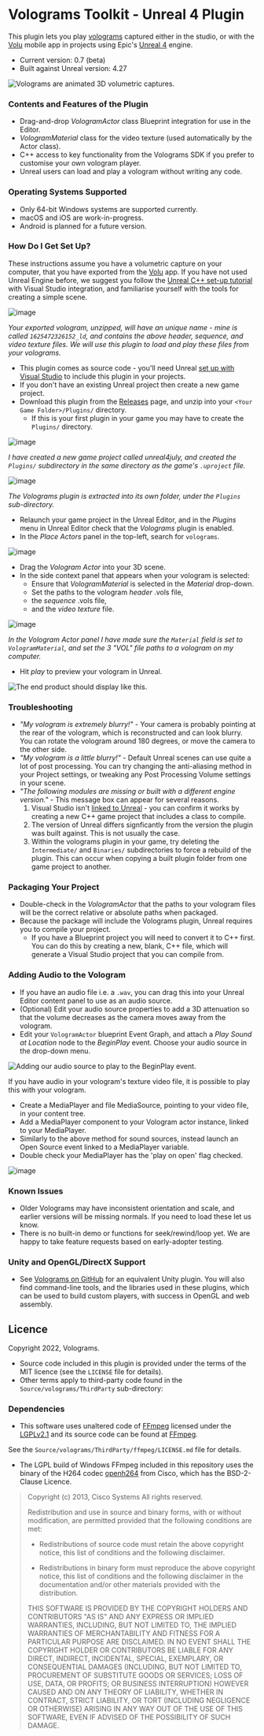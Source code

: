 # Volograms Toolkit - Unreal 4 Plugin #

This plugin lets you play [volograms](https://www.volograms.com/) captured either in the studio, or with the [Volu](https://www.volograms.com/volu) mobile app in projects using Epic's [Unreal 4](https://www.unrealengine.com/en-US/) engine.

* Current version:              0.7 (beta)
* Built against Unreal version: 4.27

![Volograms are animated 3D volumetric captures.](rafafloss.gif "Volograms are animated 3D volumetric captures.")

### Contents and Features of the Plugin ###

* Drag-and-drop *VologramActor* class Blueprint integration for use in the Editor.
* *VologramMaterial* class for the video texture (used automatically by the Actor class).
* C++ access to key functionality from the Volograms SDK if you prefer to customise your own vologram player.
* Unreal users can load and play a vologram without writing any code.

### Operating Systems Supported ###

* Only 64-bit Windows systems are supported currently.
* macOS and iOS are work-in-progress.
* Android is planned for a future version.

### How Do I Get Set Up? ###

These instructions assume you have a volumetric capture on your computer, that you have exported from the [Volu](https://www.volograms.com/volu) app.
If you have not used Unreal Engine before, we suggest you follow the [Unreal C++ set-up tutorial](https://docs.unrealengine.com/4.27/en-US/ProgrammingAndScripting/ProgrammingWithCPP/CPPProgrammingQuickStart/) with Visual Studio integration, and familiarise yourself with the tools for creating a simple scene.

![image](https://user-images.githubusercontent.com/1935602/177565873-feecd8dc-b2f1-4e85-90f4-4407be509c6f.png)

_Your exported vologram, unzipped, will have an unique name - mine is called `1625472326152_ld`, and contains the above header, sequence, and video texture files. We will use this plugin to load and play these files from your volograms._


* This plugin comes as source code - you'll need Unreal [set up with Visual Studio](https://docs.unrealengine.com/4.27/en-US/ProductionPipelines/DevelopmentSetup/VisualStudioSetup/) to include this plugin in your projects.
* If you don't have an existing Unreal project then create a new game project.
* Download this plugin from the [Releases](https://github.com/Volograms/volograms_unreal4_plugin/releases) page, and unzip into your `<Your Game Folder>/Plugins/` directory.
    * If this is your first plugin in your game you may have to create the `Plugins/` directory.

![image](https://user-images.githubusercontent.com/1935602/177562932-f1316d13-5a15-4dd5-bafe-c6f9f7aeeddd.png)

_I have created a new game project called _unreal4july_, and created the `Plugins/` subdirectory in the same directory as the game's `.uproject` file._

![image](https://user-images.githubusercontent.com/1935602/177563273-f13ca2ad-91ca-4196-a43e-972224eb2542.png)

_The Volograms plugin is extracted into its own folder, under the `Plugins` sub-directory._

* Relaunch your game project in the Unreal Editor, and in the *Plugins* menu in Unreal Editor check that the *Volograms* plugin is enabled.
* In the _Place Actors_ panel in the top-left, search for `volograms`.

![image](https://user-images.githubusercontent.com/1935602/177564451-f757f433-0b0b-44ee-9adc-31ed85b3dbcb.png)

* Drag the _Vologram Actor_ into your 3D scene.
* In the side context panel that appears when your vologram is selected:
    * Ensure that *VologramMaterial* is selected in the *Material* drop-down.
    * Set the paths to the vologram *header* .vols file,
    * the *sequence* .vols file,
    * and the *video texture* file.

![image](https://user-images.githubusercontent.com/1935602/177564552-b67f6bf1-a5d4-4a49-8be3-66c3fa0468cf.png)

_In the Vologram Actor panel I have made sure the `Material` field is set to `VologramMaterial`, and set the 3 "VOL" file paths to a vologram on my computer._

* Hit *play* to preview your vologram in Unreal.

![The end product should display like this.](antonvologram.png "The end product should display like this!")

### Troubleshooting

* _"My vologram is extremely blurry!"_ - Your camera is probably pointing at the rear of the vologram, which is reconstructed and can look blurry. You can rotate the vologram around 180 degrees, or move the camera to the other side.
* _"My vologram is a little blurry!"_ - Default Unreal scenes can use quite a lot of post processing. You can try changing the anti-aliasing method in your Project settings, or tweaking any Post Processing Volume settings in your scene.
* _"The following modules are missing or built with a different engine version."_ - This message box can appear for several reasons.
    1. Visual Studio isn't [linked to Unreal](https://docs.unrealengine.com/4.27/en-US/ProductionPipelines/DevelopmentSetup/VisualStudioSetup/) - you can confirm it works by creating a new C++ game project that includes a class to compile.
    2. The version of Unreal differs signficantly from the version the plugin was built against. This is not usually the case.
    3. Within the volograms plugin in your game, try deleting the `Intermediate/` and `Binaries/` subdirectories to force a rebuild of the plugin. This can occur when copying a built plugin folder from one game project to another.

### Packaging Your Project

* Double-check in the *VologramActor* that the paths to your vologram files will be the correct relative or absolute paths when packaged.
* Because the package will include the Volograms plugin, Unreal requires you to compile your project.
    * If you have a Blueprint project you will need to convert it to C++ first. You can do this by creating a new, blank, C++ file, which will generate a Visual Studio project that you can compile from.

### Adding Audio to the Vologram

* If you have an audio file i.e. a `.wav`, you can drag this into your Unreal Editor content panel to use as an audio source.
* (Optional) Edit your audio source properties to add a 3D attenuation so that the volume decreases as the camera moves away from the vologram.
* Edit your `VologramActor` blueprint Event Graph, and attach a *Play Sound at Location* node to the *BeginPlay* event. Choose your audio source in the drop-down menu.

![Adding our audio source to play to the BeginPlay event.](adding_sound_file.png "Playing our sound with the VologramActor")

If you have audio in your vologram's texture video file, it is possible to play this with your vologram.

* Create a MediaPlayer and file MediaSource, pointing to your video file, in your content tree. 
* Add a MediaPlayer component to your Vologram actor instance, linked to your MediaPlayer.
* Similarly to the above method for sound sources, instead launch an Open Source event linked to a MediaPlayer variable.
* Double check your MediaPlayer has the 'play on open' flag checked.

![image](https://user-images.githubusercontent.com/1935602/177573833-2249edb8-14aa-4c91-86d0-a57c7cc2b735.png)

### Known Issues ###

* Older Volograms may have inconsistent orientation and scale, and earlier versions will be missing normals. If you need to load these let us know.
* There is no built-in demo or functions for seek/rewind/loop yet. We are happy to take feature requests based on early-adopter testing.

### Unity and OpenGL/DirectX Support ###

* See [Volograms on GitHub](https://github.com/Volograms) for an equivalent Unity plugin. You will also find command-line tools, and the libraries used in these plugins, which can be used to build custom players, with success in OpenGL and web assembly.

## Licence ##

Copyright 2022, Volograms.

* Source code included in this plugin is provided under the terms of the MIT licence (see the `LICENSE` file for details).
* Other terms apply to third-party code found in the `Source/volograms/ThirdParty` sub-directory:

### Dependencies

* This software uses unaltered code of <a href=http://ffmpeg.org>FFmpeg</a> licensed under the <a href=http://www.gnu.org/licenses/old-licenses/lgpl-2.1.html>LGPLv2.1</a> and its source code can be found at [FFmpeg](https://github.com/FFmpeg/FFmpeg).

See the `Source/volograms/ThirdParty/ffmpeg/LICENSE.md` file for details.

* The LGPL build of Windows FFmpeg included in this repository uses the binary of the H264 codec [openh264](https://github.com/cisco/openh264) from Cisco, which has the BSD-2-Clause Licence.

> Copyright (c) 2013, Cisco Systems
> All rights reserved.
> 
> Redistribution and use in source and binary forms, with or without modification,
> are permitted provided that the following conditions are met:
> 
> * Redistributions of source code must retain the above copyright notice, this
>   list of conditions and the following disclaimer.
> 
> * Redistributions in binary form must reproduce the above copyright notice, this
>   list of conditions and the following disclaimer in the documentation and/or
>   other materials provided with the distribution.
> 
> THIS SOFTWARE IS PROVIDED BY THE COPYRIGHT HOLDERS AND CONTRIBUTORS "AS IS" AND
> ANY EXPRESS OR IMPLIED WARRANTIES, INCLUDING, BUT NOT LIMITED TO, THE IMPLIED
> WARRANTIES OF MERCHANTABILITY AND FITNESS FOR A PARTICULAR PURPOSE ARE
> DISCLAIMED. IN NO EVENT SHALL THE COPYRIGHT HOLDER OR CONTRIBUTORS BE LIABLE FOR
> ANY DIRECT, INDIRECT, INCIDENTAL, SPECIAL, EXEMPLARY, OR CONSEQUENTIAL DAMAGES
> (INCLUDING, BUT NOT LIMITED TO, PROCUREMENT OF SUBSTITUTE GOODS OR SERVICES;
> LOSS OF USE, DATA, OR PROFITS; OR BUSINESS INTERRUPTION) HOWEVER CAUSED AND ON
> ANY THEORY OF LIABILITY, WHETHER IN CONTRACT, STRICT LIABILITY, OR TORT
> (INCLUDING NEGLIGENCE OR OTHERWISE) ARISING IN ANY WAY OUT OF THE USE OF THIS
> SOFTWARE, EVEN IF ADVISED OF THE POSSIBILITY OF SUCH DAMAGE.
